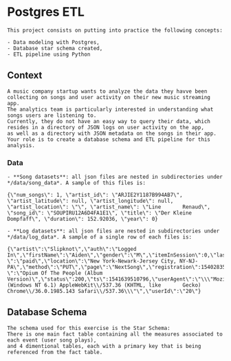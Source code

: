 # Postgres ETL
    This project consists on putting into practice the following concepts:
    
    - Data modeling with Postgres,
    - Database star schema created,
    - ETL pipeline using Python
## Context
   
    A music company startup wants to analyze the data they havve been collecting on songs and user activity on their new music streaming app. 
    The analytics team is particularly interested in understanding what songs users are listening to.
    Currently, they do not have an easy way to query their data, which resides in a directory of JSON logs on user activity on the app, 
    as well as a directory with JSON metadata on the songs in their app.
    Your role is to create a database schema and ETL pipeline for this analysis.
### Data
    - **Song datasets**: all json files are nested in subdirectories under */data/song_data*. A sample of this files is:
    
    {\"num_songs\": 1, \"artist_id\": \"ARJIE2Y1187B994AB7\", \"artist_latitude\": null, \"artist_longitude\": null, \"artist_location\": \"\", \"artist_name\": \"Line       Renaud\", \"song_id\": \"SOUPIRU12A6D4FA1E1\", \"title\": \"Der Kleine Dompfaff\", \"duration\": 152.92036, \"year\": 0}
    
    - **Log datasets**: all json files are nested in subdirectories under */data/log_data*. A sample of a single row of each files is:
    
    {\"artist\":\"Slipknot\",\"auth\":\"Logged In\",\"firstName\":\"Aiden\",\"gender\":\"M\",\"itemInSession\":0,\"lastName\":\"Ramirez\",\"length\":192.57424,\"level       \":\"paid\",\"location\":\"New York-Newark-Jersey City, NY-NJ-PA\",\"method\":\"PUT\",\"page\":\"NextSong\",\"registration\":1540283578796.0,\"sessionId\":19,\"song     \":\"Opium Of The People (Album Version)\",\"status\":200,\"ts\":1541639510796,\"userAgent\":\"\\\"Mozilla\\/5.0 (Windows NT 6.1) AppleWebKit\\/537.36 (KHTML, like       Gecko) Chrome\\/36.0.1985.143 Safari\\/537.36\\\"\",\"userId\":\"20\"}
## Database Schema
    The schema used for this exercise is the Star Schema: 
    There is one main fact table containing all the measures associated to each event (user song plays),
    and 4 dimentional tables, each with a primary key that is being referenced from the fact table.
